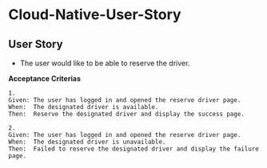# Cloud-Native-User-Story

## User Story
- The user would like to be able to reserve the driver.

**Acceptance Criterias**
```
1.
Given: The user has logged in and opened the reserve driver page.
When:  The designated driver is available.
Then:  Reserve the designated driver and display the success page.

2.
Given: The user has logged in and opened the reserve driver page.
When:  The designated driver is unavailable. 
Then:  Failed to reserve the designated driver and display the failure page.
```
